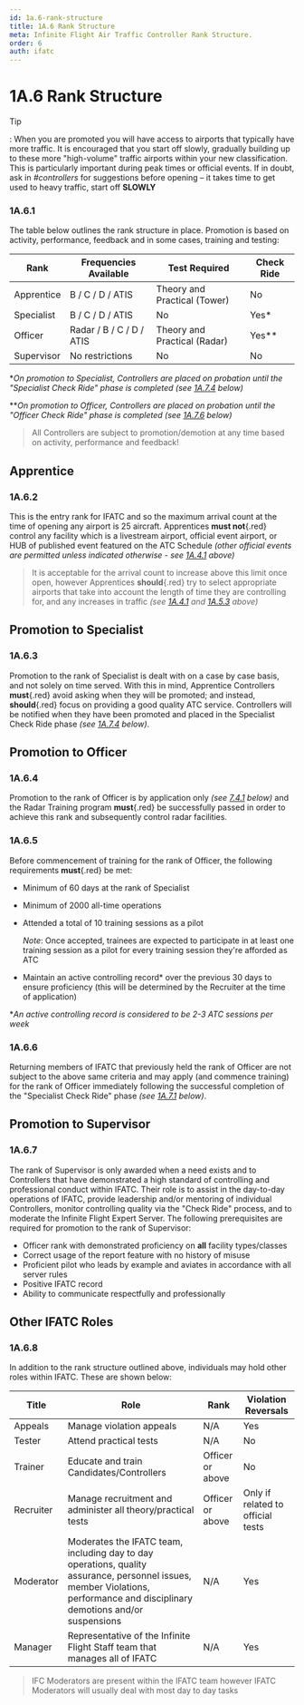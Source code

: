 ```yaml
---
id: 1a.6-rank-structure
title: 1A.6 Rank Structure
meta: Infinite Flight Air Traffic Controller Rank Structure.
order: 6
auth: ifatc
---
```


# 1A.6  Rank Structure

 

Tip

: When you are promoted you will have access to airports that typically have more traffic. It is encouraged that you start off slowly, gradually building up to these more "high-volume" traffic airports within your new classification. This is particularly important during peak times or official events. If in doubt, ask in *#controllers* for suggestions before opening – it takes time to get used to heavy traffic, start off **SLOWLY**

 

### 1A.6.1    

The table below outlines the rank structure in place. Promotion is based on activity, performance, feedback and in some cases, training and testing:

 

| Rank       | Frequencies Available    | Test Required                | Check Ride |
| ---------- | ------------------------ | ---------------------------- | ---------- |
| Apprentice | B / C / D / ATIS         | Theory and Practical (Tower) | No         |
| Specialist | B / C / D / ATIS         | No                           | Yes*       |
| Officer    | Radar / B / C / D / ATIS | Theory and Practical (Radar) | Yes**      |
| Supervisor | No restrictions          | No                           | No         |

**On promotion to Specialist, Controllers are placed on probation until the "Specialist Check Ride" phase is completed (see [1A.7.4](/guide/atc-manual/1a.-administration/1a.7-check-ride-process#1a.7.4) below)*

***On promotion to Officer, Controllers are placed on probation until the "Officer Check Ride" phase is completed (see [1A.7.6](/guide/atc-manual/1a.-administration/1a.7-check-ride-process#1a.7.6) below)*



> All Controllers are subject to promotion/demotion at any time based on activity, performance and feedback!



## Apprentice

### 1A.6.2

This is the entry rank for IFATC and so the maximum arrival count at the time of opening any airport is 25 aircraft. Apprentices **must not**{.red} control any facility which is a livestream airport, official event airport, or HUB of published event featured on the ATC Schedule *(other official events are permitted unless indicated otherwise - see [1A.4.1](/guide/atc-manual/1a.-administration/1a.4-airport-selection#1a.4.1) above)*



> It is acceptable for the arrival count to increase above this limit once open, however Apprentices **should**{.red} try to select appropriate airports that take into account the length of time they are controlling for, and any increases in traffic *(see [1A.4.1](/guide/atc-manual/1a.-administration/1a.4-airport-selection#1a.4.1) and [1A.5.3](/guide/atc-manual/1a.-administration/1a.5-activity-requirements#1a.5.3) above)*



## Promotion to Specialist

### 1A.6.3

Promotion to the rank of Specialist is dealt with on a case by case basis, and not solely on time served. With this in mind, Apprentice Controllers **must**{.red} avoid asking when they will be promoted; and instead, **should**{.red} focus on providing a good quality ATC service. Controllers will be notified when they have been promoted and placed in the Specialist Check Ride phase *(see [1A.7.4](/guide/atc-manual/1a.-administration/1a.7-check-ride-process#1a.7.4) below)*.



## Promotion to Officer

### 1A.6.4

Promotion to the rank of Officer is by application only *(see [7.4.1](/guide/atc-manual/7.-recruitment-and-training/7.4-radar-written-and-practical-tests#7.4.1) below)* and the Radar Training program **must**{.red} be successfully passed in order to achieve this rank and subsequently control radar facilities. 



### 1A.6.5

Before commencement of training for the rank of Officer, the following requirements **must**{.red} be met:



- Minimum of 60 days at the rank of Specialist

- Minimum of 2000 all-time operations

- Attended a total of 10 training sessions as a pilot 
  
  _Note_: Once accepted, trainees are expected to participate in at least one training session as a pilot for every training session they're afforded as ATC
  
- Maintain an active controlling record* over the previous 30 days to ensure proficiency (this will be determined by the Recruiter at the time of application)



**An active controlling record is considered to be 2-3 ATC sessions per week*



### 1A.6.6

Returning members of IFATC that previously held the rank of Officer are not subject to the above same criteria and may apply (and commence training) for the rank of Officer immediately following the successful completion of the "Specialist Check Ride" phase *(see [1A.7.1](/guide/atc-manual/1a.-administration/1a.7-check-ride-process#1a.7.1) below)*.



## Promotion to Supervisor 

### 1A.6.7

The rank of Supervisor is only awarded when a need exists and to Controllers that have demonstrated a high standard of controlling and professional conduct within IFATC. Their role is to assist in the day-to-day operations of IFATC, provide leadership and/or mentoring of individual Controllers, monitor controlling quality via the "Check Ride" process, and to moderate the Infinite Flight Expert Server. The following prerequisites are required for promotion to the rank of Supervisor:



- Officer rank with demonstrated proficiency on **all** facility types/classes
- Correct usage of the report feature with no history of misuse
- Proficient pilot who leads by example and aviates in accordance with all server rules
- Positive IFATC record
- Ability to communicate respectfully and professionally



## Other IFATC Roles

### 1A.6.8

In addition to the rank structure outlined above, individuals may hold other roles within IFATC. These are shown below:



| Title     | Role                                                         | Rank             | Violation Reversals               |
| --------- | ------------------------------------------------------------ | ---------------- | --------------------------------- |
| Appeals   | Manage violation appeals                                     | N/A              | Yes                               |
| Tester    | Attend practical tests                                       | N/A              | No                                |
| Trainer   | Educate and train Candidates/Controllers                     | Officer or above | No                                |
| Recruiter | Manage recruitment and administer all theory/practical tests | Officer or above | Only if related to official tests |
| Moderator | Moderates the IFATC team, including day to day operations, quality assurance, personnel issues, member Violations, performance and disciplinary demotions and/or suspensions | N/A              | Yes                               |
| Manager   | Representative of the Infinite Flight Staff team that manages all of IFATC | N/A              | Yes                               |



> IFC Moderators are present within the IFATC team however IFATC Moderators will usually deal with most day to day tasks
